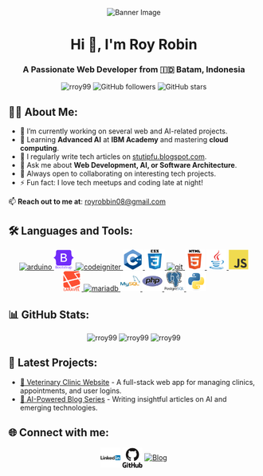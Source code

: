 <p align="center">
  <img src="https://your-banner-url.com/banner.png" alt="Banner Image"/>
</p>

<h1 align="center">Hi 👋, I'm Roy Robin</h1>
<h3 align="center">A Passionate Web Developer from 🇮🇩 Batam, Indonesia</h3>

<p align="center">
  <img src="https://komarev.com/ghpvc/?username=rroy99&label=Profile%20views&color=0e75b6&style=flat" alt="rroy99" />
  <img alt="GitHub followers" src="https://img.shields.io/github/followers/rroy99?label=Followers&style=social"> 
  <img alt="GitHub stars" src="https://img.shields.io/github/stars/rroy99?label=Stars&style=social">
</p>

## 👨‍💻 About Me:
- 🔭 I’m currently working on several web and AI-related projects.
- 🌱 Learning **Advanced AI** at **IBM Academy** and mastering **cloud computing**.
- 📝 I regularly write tech articles on [stutipfu.blogspot.com](https://stutipfu.blogspot.com/).
- 💬 Ask me about **Web Development, AI, or Software Architecture**.
- 👯 Always open to collaborating on interesting tech projects.
- ⚡ Fun fact: I love tech meetups and coding late at night!

📫 **Reach out to me at**: royrobbin08@gmail.com

## 🛠 Languages and Tools:
<p align="center">
  <a href="https://www.arduino.cc/" target="_blank" rel="noreferrer"> <img src="https://cdn.worldvectorlogo.com/logos/arduino-1.svg" alt="arduino" width="40" height="40"/> </a>
  <a href="https://getbootstrap.com" target="_blank" rel="noreferrer"> <img src="https://raw.githubusercontent.com/devicons/devicon/master/icons/bootstrap/bootstrap-plain-wordmark.svg" alt="bootstrap" width="40" height="40"/> </a>
  <a href="https://codeigniter.com" target="_blank" rel="noreferrer"> <img src="https://cdn.worldvectorlogo.com/logos/codeigniter.svg" alt="codeigniter" width="40" height="40"/> </a>
  <a href="https://www.w3schools.com/cpp/" target="_blank" rel="noreferrer"> <img src="https://raw.githubusercontent.com/devicons/devicon/master/icons/cplusplus/cplusplus-original.svg" alt="cplusplus" width="40" height="40"/> </a>
  <a href="https://www.w3schools.com/css/" target="_blank" rel="noreferrer"> <img src="https://raw.githubusercontent.com/devicons/devicon/master/icons/css3/css3-original-wordmark.svg" alt="css3" width="40" height="40"/> </a>
  <a href="https://git-scm.com/" target="_blank" rel="noreferrer"> <img src="https://www.vectorlogo.zone/logos/git-scm/git-scm-icon.svg" alt="git" width="40" height="40"/> </a>
  <a href="https://www.w3.org/html/" target="_blank" rel="noreferrer"> <img src="https://raw.githubusercontent.com/devicons/devicon/master/icons/html5/html5-original-wordmark.svg" alt="html5" width="40" height="40"/> </a>
  <a href="https://www.java.com" target="_blank" rel="noreferrer"> <img src="https://raw.githubusercontent.com/devicons/devicon/master/icons/java/java-original.svg" alt="java" width="40" height="40"/> </a>
  <a href="https://developer.mozilla.org/en-US/docs/Web/JavaScript" target="_blank" rel="noreferrer"> <img src="https://raw.githubusercontent.com/devicons/devicon/master/icons/javascript/javascript-original.svg" alt="javascript" width="40" height="40"/> </a>
  <a href="https://laravel.com/" target="_blank" rel="noreferrer"> <img src="https://raw.githubusercontent.com/devicons/devicon/master/icons/laravel/laravel-plain-wordmark.svg" alt="laravel" width="40" height="40"/> </a>
  <a href="https://mariadb.org/" target="_blank" rel="noreferrer"> <img src="https://www.vectorlogo.zone/logos/mariadb/mariadb-icon.svg" alt="mariadb" width="40" height="40"/> </a>
  <a href="https://www.mysql.com/" target="_blank" rel="noreferrer"> <img src="https://raw.githubusercontent.com/devicons/devicon/master/icons/mysql/mysql-original-wordmark.svg" alt="mysql" width="40" height="40"/> </a>
  <a href="https://www.php.net" target="_blank" rel="noreferrer"> <img src="https://raw.githubusercontent.com/devicons/devicon/master/icons/php/php-original.svg" alt="php" width="40" height="40"/> </a>
  <a href="https://www.postgresql.org" target="_blank" rel="noreferrer"> <img src="https://raw.githubusercontent.com/devicons/devicon/master/icons/postgresql/postgresql-original-wordmark.svg" alt="postgresql" width="40" height="40"/> </a>
  <a href="https://www.python.org" target="_blank" rel="noreferrer"> <img src="https://raw.githubusercontent.com/devicons/devicon/master/icons/python/python-original.svg" alt="python" width="40" height="40"/> </a>
</p>

## 📊 GitHub Stats:
<p align="center">
  <img src="https://github-readme-stats.vercel.app/api?username=rroy99&show_icons=true&locale=en&theme=radical" alt="rroy99" />
  <img src="https://github-readme-streak-stats.herokuapp.com/?user=rroy99&theme=radical" alt="rroy99" />
  <img src="https://github-readme-stats.vercel.app/api/top-langs?username=rroy99&show_icons=true&locale=en&layout=compact&theme=radical" alt="rroy99" />
</p>

## 🚀 Latest Projects:
- [🐶 Veterinary Clinic Website](#) - A full-stack web app for managing clinics, appointments, and user logins.
- [🧠 AI-Powered Blog Series](#) - Writing insightful articles on AI and emerging technologies.

## 🌐 Connect with me:
<p align="center">
  <a href="https://linkedin.com/in/rroy99" target="blank"><img align="center" src="https://raw.githubusercontent.com/devicons/devicon/master/icons/linkedin/linkedin-original-wordmark.svg" alt="LinkedIn" height="40" width="40" /></a>
  <a href="https://github.com/rroy99" target="blank"><img align="center" src="https://raw.githubusercontent.com/devicons/devicon/master/icons/github/github-original-wordmark.svg" alt="GitHub" height="40" width="40" /></a>
  <a href="https://stutipfu.blogspot.com/" target="blank"><img align="center" src="https://img.icons8.com/color/48/000000/blogger.png" alt="Blog" height="40" width="40" /></a>
</p>
